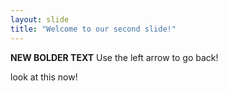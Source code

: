 ```yaml
---
layout: slide
title: "Welcome to our second slide!"
---
```

**NEW BOLDER TEXT**
Use the left arrow to go back!

look at this now!
